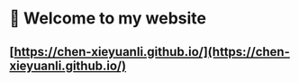 # 🤖 Welcome to my website
## [https://chen-xieyuanli.github.io/](https://chen-xieyuanli.github.io/)
